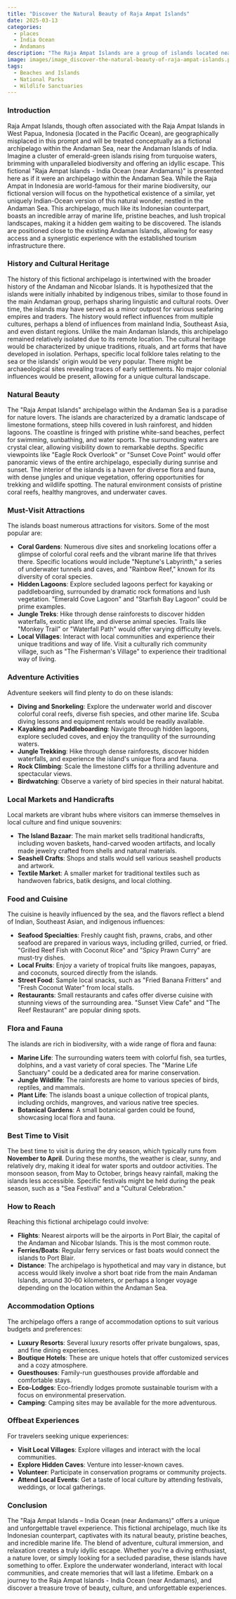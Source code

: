 ```yaml
---
title: "Discover the Natural Beauty of Raja Ampat Islands"
date: 2025-03-13
categories:
  - places
  - India Ocean
  - Andamans
description: "The Raja Ampat Islands are a group of islands located near the Andaman Islands in the Indian Ocean. This archipelago is known for its stunning beaches, crystal-clear waters and rich marine life. The islands are home to many species of fish, including sharks, rays and tuna."
image: images/image_discover-the-natural-beauty-of-raja-ampat-islands.png
tags: 
  - Beaches and Islands
  - National Parks
  - Wildlife Sanctuaries
---
```



### **Introduction**

Raja Ampat Islands, though often associated with the Raja Ampat Islands in West Papua, Indonesia (located in the Pacific Ocean), are geographically misplaced in this prompt and will be treated conceptually as a fictional archipelago within the Andaman Sea, near the Andaman Islands of India. Imagine a cluster of emerald-green islands rising from turquoise waters, brimming with unparalleled biodiversity and offering an idyllic escape. This fictional "Raja Ampat Islands - India Ocean (near Andamans)" is presented here as if it were an archipelago within the Andaman Sea. While the Raja Ampat in Indonesia are world-famous for their marine biodiversity, our fictional version will focus on the hypothetical existence of a similar, yet uniquely Indian-Ocean version of this natural wonder, nestled in the Andaman Sea.  This archipelago, much like its Indonesian counterpart, boasts an incredible array of marine life, pristine beaches, and lush tropical landscapes, making it a hidden gem waiting to be discovered. The islands are positioned close to the existing Andaman Islands, allowing for easy access and a synergistic experience with the established tourism infrastructure there.

### **History and Cultural Heritage**

The history of this fictional archipelago is intertwined with the broader history of the Andaman and Nicobar Islands. It is hypothesized that the islands were initially inhabited by indigenous tribes, similar to those found in the main Andaman group, perhaps sharing linguistic and cultural roots.  Over time, the islands may have served as a minor outpost for various seafaring empires and traders. The history would reflect influences from multiple cultures, perhaps a blend of influences from mainland India, Southeast Asia, and even distant regions. Unlike the main Andaman Islands, this archipelago remained relatively isolated due to its remote location.  The cultural heritage would be characterized by unique traditions, rituals, and art forms that have developed in isolation. Perhaps, specific local folklore tales relating to the sea or the islands' origin would be very popular. There might be archaeological sites revealing traces of early settlements. No major colonial influences would be present, allowing for a unique cultural landscape.

### **Natural Beauty**



The "Raja Ampat Islands" archipelago within the Andaman Sea is a paradise for nature lovers.  The islands are characterized by a dramatic landscape of limestone formations, steep hills covered in lush rainforest, and hidden lagoons. The coastline is fringed with pristine white-sand beaches, perfect for swimming, sunbathing, and water sports. The surrounding waters are crystal clear, allowing visibility down to remarkable depths.  Specific viewpoints like "Eagle Rock Overlook" or "Sunset Cove Point" would offer panoramic views of the entire archipelago, especially during sunrise and sunset. The interior of the islands is a haven for diverse flora and fauna, with dense jungles and unique vegetation, offering opportunities for trekking and wildlife spotting.  The natural environment consists of pristine coral reefs, healthy mangroves, and underwater caves.

### **Must-Visit Attractions**



The islands boast numerous attractions for visitors. Some of the most popular are:
*   **Coral Gardens**: Numerous dive sites and snorkeling locations offer a glimpse of colorful coral reefs and the vibrant marine life that thrives there. Specific locations would include "Neptune's Labyrinth," a series of underwater tunnels and caves, and "Rainbow Reef," known for its diversity of coral species.
*   **Hidden Lagoons**: Explore secluded lagoons perfect for kayaking or paddleboarding, surrounded by dramatic rock formations and lush vegetation.  "Emerald Cove Lagoon" and "Starfish Bay Lagoon" could be prime examples.
*   **Jungle Treks**: Hike through dense rainforests to discover hidden waterfalls, exotic plant life, and diverse animal species. Trails like "Monkey Trail" or "Waterfall Path" would offer varying difficulty levels.
*   **Local Villages**: Interact with local communities and experience their unique traditions and way of life. Visit a culturally rich community village, such as "The Fisherman's Village" to experience their traditional way of living.

### **Adventure Activities**



Adventure seekers will find plenty to do on these islands:
*   **Diving and Snorkeling**: Explore the underwater world and discover colorful coral reefs, diverse fish species, and other marine life. Scuba diving lessons and equipment rentals would be readily available.
*   **Kayaking and Paddleboarding**: Navigate through hidden lagoons, explore secluded coves, and enjoy the tranquility of the surrounding waters.
*   **Jungle Trekking**: Hike through dense rainforests, discover hidden waterfalls, and experience the island's unique flora and fauna.
*   **Rock Climbing**: Scale the limestone cliffs for a thrilling adventure and spectacular views.
*   **Birdwatching**: Observe a variety of bird species in their natural habitat.

### **Local Markets and Handicrafts**



Local markets are vibrant hubs where visitors can immerse themselves in local culture and find unique souvenirs:
*   **The Island Bazaar**: The main market sells traditional handicrafts, including woven baskets, hand-carved wooden artifacts, and locally made jewelry crafted from shells and natural materials.
*   **Seashell Crafts**: Shops and stalls would sell various seashell products and artwork.
*   **Textile Market**: A smaller market for traditional textiles such as handwoven fabrics, batik designs, and local clothing.

### **Food and Cuisine**



The cuisine is heavily influenced by the sea, and the flavors reflect a blend of Indian, Southeast Asian, and indigenous influences:
*   **Seafood Specialties**: Freshly caught fish, prawns, crabs, and other seafood are prepared in various ways, including grilled, curried, or fried.  "Grilled Reef Fish with Coconut Rice" and "Spicy Prawn Curry" are must-try dishes.
*   **Local Fruits**: Enjoy a variety of tropical fruits like mangoes, papayas, and coconuts, sourced directly from the islands.
*   **Street Food**: Sample local snacks, such as "Fried Banana Fritters" and "Fresh Coconut Water" from local stalls.
*   **Restaurants**: Small restaurants and cafes offer diverse cuisine with stunning views of the surrounding area. "Sunset View Cafe" and "The Reef Restaurant" are popular dining spots.

### **Flora and Fauna**



The islands are rich in biodiversity, with a wide range of flora and fauna:
*   **Marine Life**: The surrounding waters teem with colorful fish, sea turtles, dolphins, and a vast variety of coral species. The "Marine Life Sanctuary" could be a dedicated area for marine conservation.
*   **Jungle Wildlife**: The rainforests are home to various species of birds, reptiles, and mammals.
*   **Plant Life**: The islands boast a unique collection of tropical plants, including orchids, mangroves, and various native tree species.
*   **Botanical Gardens**: A small botanical garden could be found, showcasing local flora and fauna.

### **Best Time to Visit**

The best time to visit is during the dry season, which typically runs from **November to April**. During these months, the weather is clear, sunny, and relatively dry, making it ideal for water sports and outdoor activities. The monsoon season, from May to October, brings heavy rainfall, making the islands less accessible. Specific festivals might be held during the peak season, such as a "Sea Festival" and a "Cultural Celebration."

### **How to Reach**

Reaching this fictional archipelago could involve:
*   **Flights**: Nearest airports will be the airports in Port Blair, the capital of the Andaman and Nicobar Islands. This is the most common route.
*   **Ferries/Boats**: Regular ferry services or fast boats would connect the islands to Port Blair.
*   **Distance**: The archipelago is hypothetical and may vary in distance, but access would likely involve a short boat ride from the main Andaman Islands, around 30-60 kilometers, or perhaps a longer voyage depending on the location within the Andaman Sea.

### **Accommodation Options**



The archipelago offers a range of accommodation options to suit various budgets and preferences:
*   **Luxury Resorts**: Several luxury resorts offer private bungalows, spas, and fine dining experiences.
*   **Boutique Hotels**: These are unique hotels that offer customized services and a cozy atmosphere.
*   **Guesthouses**: Family-run guesthouses provide affordable and comfortable stays.
*   **Eco-Lodges**: Eco-friendly lodges promote sustainable tourism with a focus on environmental preservation.
*   **Camping**: Camping sites may be available for the more adventurous.

### **Offbeat Experiences**



For travelers seeking unique experiences:
*   **Visit Local Villages**: Explore villages and interact with the local communities.
*   **Explore Hidden Caves**: Venture into lesser-known caves.
*   **Volunteer**: Participate in conservation programs or community projects.
*   **Attend Local Events**: Get a taste of local culture by attending festivals, weddings, or local gatherings.

### **Conclusion**

The "Raja Ampat Islands – India Ocean (near Andamans)" offers a unique and unforgettable travel experience. This fictional archipelago, much like its Indonesian counterpart, captivates with its natural beauty, pristine beaches, and incredible marine life. The blend of adventure, cultural immersion, and relaxation creates a truly idyllic escape. Whether you're a diving enthusiast, a nature lover, or simply looking for a secluded paradise, these islands have something to offer. Explore the underwater wonderland, interact with local communities, and create memories that will last a lifetime.  Embark on a journey to the Raja Ampat Islands - India Ocean (near Andamans), and discover a treasure trove of beauty, culture, and unforgettable experiences.


